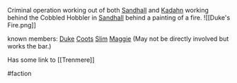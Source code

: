 Criminal operation working out of both [Sandhall](Sandhall) and [Kadahn](Kadahn.md) working behind the Cobbled Hobbler in [Sandhall](Sandhall) behind a painting of a fire. ![[Duke's Fire.png]]

known members:
[Duke](Duke.md)
[Coots](Coots.md)
[Slim](Slim.md)
[Maggie](Maggie.md) (May not be directly involved but works the bar.)

Has some link to [[Trenmere]]

#faction